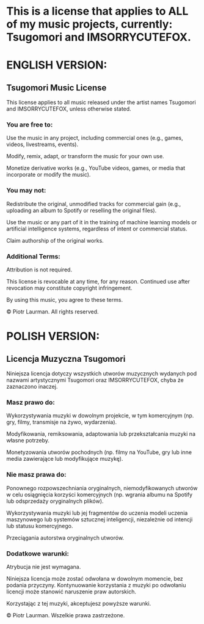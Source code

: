 # This is a license that applies to ALL of my music projects, currently: Tsugomori and IMSORRYCUTEFOX.

# ENGLISH VERSION:
## Tsugomori Music License

This license applies to all music released under the artist names Tsugomori and IMSORRYCUTEFOX, unless otherwise stated.

### You are free to:
Use the music in any project, including commercial ones (e.g., games, videos, livestreams, events).

Modify, remix, adapt, or transform the music for your own use.

Monetize derivative works (e.g., YouTube videos, games, or media that incorporate or modify the music).

### You may not:
Redistribute the original, unmodified tracks for commercial gain (e.g., uploading an album to Spotify or reselling the original files).

Use the music or any part of it in the training of machine learning models or artificial intelligence systems, regardless of intent or commercial status.

Claim authorship of the original works.

### Additional Terms:
Attribution is not required.

This license is revocable at any time, for any reason. Continued use after revocation may constitute copyright infringement.

By using this music, you agree to these terms.

© Piotr Laurman. All rights reserved.

# POLISH VERSION:
## Licencja Muzyczna Tsugomori
Niniejsza licencja dotyczy wszystkich utworów muzycznych wydanych pod nazwami artystycznymi Tsugomori oraz IMSORRYCUTEFOX, chyba że zaznaczono inaczej.

### Masz prawo do:

Wykorzystywania muzyki w dowolnym projekcie, w tym komercyjnym (np. gry, filmy, transmisje na żywo, wydarzenia).

Modyfikowania, remiksowania, adaptowania lub przekształcania muzyki na własne potrzeby.

Monetyzowania utworów pochodnych (np. filmy na YouTube, gry lub inne media zawierające lub modyfikujące muzykę).

### Nie masz prawa do:

Ponownego rozpowszechniania oryginalnych, niemodyfikowanych utworów w celu osiągnięcia korzyści komercyjnych (np. wgrania albumu na Spotify lub odsprzedaży oryginalnych plików).

Wykorzystywania muzyki lub jej fragmentów do uczenia modeli uczenia maszynowego lub systemów sztucznej inteligencji, niezależnie od intencji lub statusu komercyjnego.

Przeciągania autorstwa oryginalnych utworów.

### Dodatkowe warunki:

Atrybucja nie jest wymagana.

Niniejsza licencja może zostać odwołana w dowolnym momencie, bez podania przyczyny. Kontynuowanie korzystania z muzyki po odwołaniu licencji może stanowić naruszenie praw autorskich.

Korzystając z tej muzyki, akceptujesz powyższe warunki.

© Piotr Laurman. Wszelkie prawa zastrzeżone.
